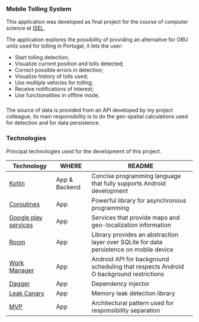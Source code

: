 ### Mobile Tolling System

This application was developed as final project for the course of computer science at [ISEL].

The application explores the possibility of providing an alternative for OBU units used for tolling in Portugal, it lets the user:

* Start tolling detection;
* Visualize current position and tolls detected;
* Correct possible errors in detection;
* Visualize history of tolls used;
* Use multiple vehicles for tolling;
* Receive notifications of interest;
* Use functionalities in offline mode.

### 
The source of data is provided from an API developed by my project colleague, its main responsibility is to do the geo-spatial calculations used for detection and for data persistence.

### Technologies
Principal technologies used for the development of this project.

| Technology | WHERE | README |
| ------ | ------ | ------ |
| [Kotlin] |App & Backend | Concise programming language that fully supports Android development |
| [Coroutines] |App | Powerful library for asynchronous programming |
| [Google play services] |App | Services that provide maps and geo-localization information  |
| [Room] |App |  Library provides an abstraction layer over SQLite for data persistence on mobile device |
| [Work Manager] |App | Android API for background scheduling that respects Android O background restrictions |
| [Dagger] |App | Dependency injector |
| [Leak Canary] |App | Memory leak detection library |
| [MVP] |App | Architectural pattern used for responsibility separation |

[ISEL]: <https://www.isel.pt/en>
[Kotlin]: <https://kotlinlang.org/>
[Coroutines]: <https://kotlinlang.org/docs/reference/coroutines-overview.html/>
[Google play services]: <https://developers.google.com/android/guides/overview>
[Room]: <https://developer.android.com/topic/libraries/architecture/room>
[Work Manager]: <https://developer.android.com/topic/libraries/architecture/workmanager>
[Dagger]: <https://google.github.io/dagger/>
[Leak Canary]: <https://github.com/square/leakcanary>
[MVP]: <https://en.wikipedia.org/wiki/Model%E2%80%93view%E2%80%93presenter>

